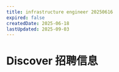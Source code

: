 ```yaml
---
title: infrastructure engineer 20250616
expired: false
createdDate: 2025-06-18
lastUpdated: 2025-09-03
---
```


# Discover 招聘信息

<JobPostingTable job-posting-json-path="discover/data/infrastructure-engineer-20250616.json"/>
